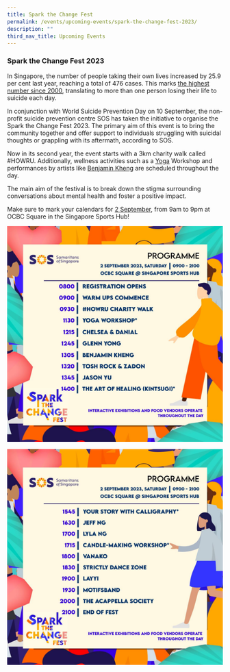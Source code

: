 ```yaml
---
title: Spark the Change Fest
permalink: /events/upcoming-events/spark-the-change-fest-2023/
description: ""
third_nav_title: Upcoming Events
---
```

### **Spark the Change Fest 2023**
In Singapore, the number of people taking their own lives increased by 25.9 per cent last year, reaching a total of 476 cases. This marks [the highest number since 2000](https://sg.news.yahoo.com/singapore-highest-suicide-deaths-478-cases-2022-021632405.html), translating to more than one person losing their life to suicide each day.

In conjunction with World Suicide Prevention Day on 10 September, the non-profit suicide prevention centre SOS has taken the initiative to organise the Spark the Change Fest 2023. The primary aim of this event is to bring the community together and offer support to individuals struggling with suicidal thoughts or grappling with its aftermath, according to SOS.

Now in its second year, the event starts with a 3km charity walk called #HOWRU. Additionally, wellness activities such as a [Yoga](https://sg.style.yahoo.com/free-yoga-classes-in-singapore-to-get-you-started-this-international-yoga-day-081526555.html) Workshop and performances by artists like [Benjamin Kheng](https://sg.news.yahoo.com/singapore-artiste-benjamin-kheng-freelancer-business-owner-055954608.html) are scheduled throughout the day.

The main aim of the festival is to break down the stigma surrounding conversations about mental health and foster a positive impact.

Make sure to mark your calendars for [2 September](https://www.facebook.com/SamaritansOfSingapore/posts/pfbid023MwQFZRCxtjZw4U5VeWZb5LyoZsWoJaHvz41WbHeqMqYdEM22fLrYi95PVEBXVPgl?ref=embed_post), from 9am to 9pm at OCBC Square in the Singapore Sports Hub!

![](/images/368009641_705203038315341_3377348330738059159_n.jpg)

![](/images/365303520_705203041648674_8566602240759327958_n.jpg)